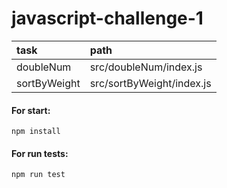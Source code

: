 # javascript-challenge-1

| task        |path                        |
|:---         |:---                        |
|doubleNum    | src/doubleNum/index.js     |
|sortByWeight | src/sortByWeight/index.js  |


#### For start: 

``` 
npm install 
```

#### For run tests: 

``` 
npm run test 
```




